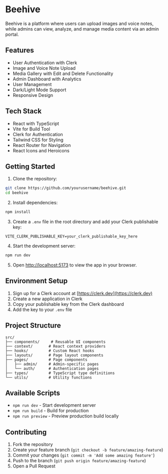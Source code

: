 # Beehive

Beehive is a platform where users can upload images and voice notes, while admins can view, analyze, and manage media content via an admin portal.

## Features

- User Authentication with Clerk
- Image and Voice Note Upload
- Media Gallery with Edit and Delete Functionality
- Admin Dashboard with Analytics
- User Management
- Dark/Light Mode Support
- Responsive Design

## Tech Stack

- React with TypeScript
- Vite for Build Tool
- Clerk for Authentication
- Tailwind CSS for Styling
- React Router for Navigation
- React Icons and Heroicons

## Getting Started

1. Clone the repository:
```bash
git clone https://github.com/yourusername/beehive.git
cd beehive
```

2. Install dependencies:
```bash
npm install
```

3. Create a `.env` file in the root directory and add your Clerk publishable key:
```
VITE_CLERK_PUBLISHABLE_KEY=your_clerk_publishable_key_here
```

4. Start the development server:
```bash
npm run dev
```

5. Open [http://localhost:5173](http://localhost:5173) to view the app in your browser.

## Environment Setup

1. Sign up for a Clerk account at [https://clerk.dev](https://clerk.dev)
2. Create a new application in Clerk
3. Copy your publishable key from the Clerk dashboard
4. Add the key to your `.env` file

## Project Structure

```
src/
├── components/     # Reusable UI components
├── context/       # React context providers
├── hooks/         # Custom React hooks
├── layouts/       # Page layout components
├── pages/         # Page components
│   ├── admin/     # Admin-specific pages
│   └── auth/      # Authentication pages
├── types/         # TypeScript type definitions
└── utils/         # Utility functions
```

## Available Scripts

- `npm run dev` - Start development server
- `npm run build` - Build for production
- `npm run preview` - Preview production build locally

## Contributing

1. Fork the repository
2. Create your feature branch (`git checkout -b feature/amazing-feature`)
3. Commit your changes (`git commit -m 'Add some amazing feature'`)
4. Push to the branch (`git push origin feature/amazing-feature`)
5. Open a Pull Request
